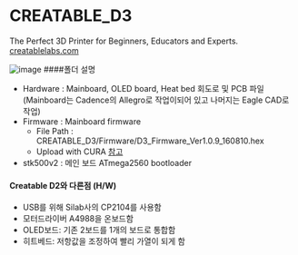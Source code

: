 # CREATABLE_D3
The Perfect 3D Printer for Beginners, Educators and Experts.
[creatablelabs.com](http://creatablelabs.com/)

![image](http://ateamventures.com/wp2/wp-content/themes/ateamventures/img/intro/intro3-1.png)
####폴더 설명
 - Hardware : Mainboard, OLED board, Heat bed 회도로 및 PCB 파일 (Mainboard는 Cadence의 Allegro로 작업이되어 있고 나머지는 Eagle CAD로 작업)
 - Firmware : Mainboard firmware 
   - File Path : CREATABLE_D3/Firmware/D3_Firmware_Ver1.0.9_160810.hex
   - Upload with CURA [참고](http://forum.creatablelabs.com/t/topic/125)
 - stk500v2 : 메인 보드 ATmega2560 bootloader
 
#### Creatable D2와 다른점 (H/W)
  
- USB를 위해 Silab사의 CP2104를 사용함
- 모터드라이버 A4988을 온보드함
- OLED보드: 기존 2보드를 1개의 보드로 통합함
- 히트베드: 저항값을 조정하여 빨리 가열이 되게 함

  
